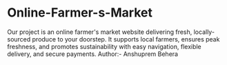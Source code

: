 # Online-Farmer-s-Market
Our project is an online farmer's market website delivering fresh, locally-sourced produce to your doorstep. It supports local farmers, ensures peak freshness, and promotes sustainability with easy navigation, flexible delivery, and secure payments.
Author:- Anshuprem Behera
